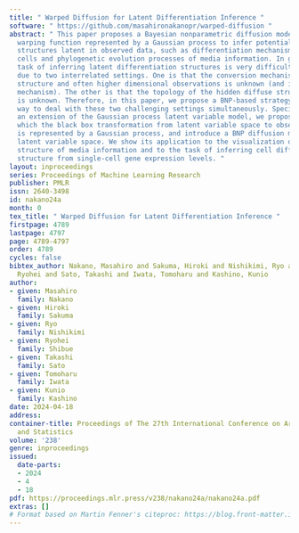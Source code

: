 ```yaml
---
title: " Warped Diffusion for Latent Differentiation Inference "
software: " https://github.com/masahironakanopr/warped-diffusion "
abstract: " This paper proposes a Bayesian nonparametric diffusion model with a black-box
  warping function represented by a Gaussian process to infer potential diffusion
  structures latent in observed data, such as differentiation mechanisms of living
  cells and phylogenetic evolution processes of media information. In general, the
  task of inferring latent differentiation structures is very difficult to handle
  due to two interrelated settings. One is that the conversion mechanism between hidden
  structure and often higher dimensional observations is unknown (and is a complex
  mechanism). The other is that the topology of the hidden diffuse structure itself
  is unknown. Therefore, in this paper, we propose a BNP-based strategy as a natural
  way to deal with these two challenging settings simultaneously. Specifically, as
  an extension of the Gaussian process latent variable model, we propose a model in
  which the black box transformation from latent variable space to observed data space
  is represented by a Gaussian process, and introduce a BNP diffusion model for the
  latent variable space. We show its application to the visualization of the diffusion
  structure of media information and to the task of inferring cell differentiation
  structure from single-cell gene expression levels. "
layout: inproceedings
series: Proceedings of Machine Learning Research
publisher: PMLR
issn: 2640-3498
id: nakano24a
month: 0
tex_title: " Warped Diffusion for Latent Differentiation Inference "
firstpage: 4789
lastpage: 4797
page: 4789-4797
order: 4789
cycles: false
bibtex_author: Nakano, Masahiro and Sakuma, Hiroki and Nishikimi, Ryo and Shibue,
  Ryohei and Sato, Takashi and Iwata, Tomoharu and Kashino, Kunio
author:
- given: Masahiro
  family: Nakano
- given: Hiroki
  family: Sakuma
- given: Ryo
  family: Nishikimi
- given: Ryohei
  family: Shibue
- given: Takashi
  family: Sato
- given: Tomoharu
  family: Iwata
- given: Kunio
  family: Kashino
date: 2024-04-18
address:
container-title: Proceedings of The 27th International Conference on Artificial Intelligence
  and Statistics
volume: '238'
genre: inproceedings
issued:
  date-parts:
  - 2024
  - 4
  - 18
pdf: https://proceedings.mlr.press/v238/nakano24a/nakano24a.pdf
extras: []
# Format based on Martin Fenner's citeproc: https://blog.front-matter.io/posts/citeproc-yaml-for-bibliographies/
---
```

